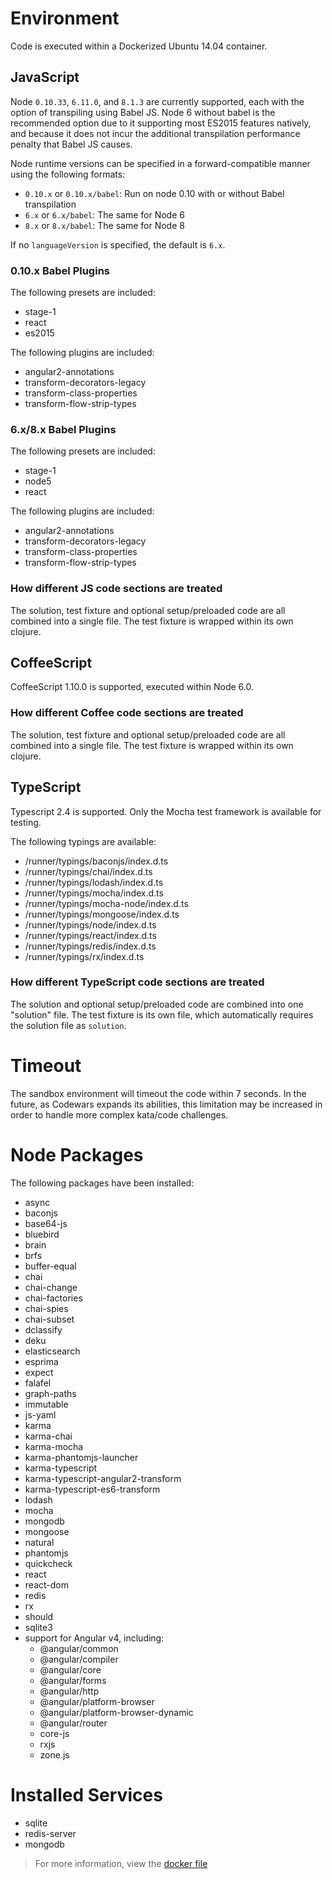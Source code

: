 # Environment

Code is executed within a Dockerized Ubuntu 14.04 container. 

## JavaScript

Node `0.10.33`, `6.11.0`, and `8.1.3` are currently supported, each with the option of transpiling using Babel JS. Node 6 without babel is the recommended option due to it supporting most ES2015 features natively, and because it does not incur the additional transpilation performance penalty that Babel JS causes.
 
Node runtime versions can be specified in a forward-compatible manner using the following formats:
 
- `0.10.x` or `0.10.x/babel`: Run on node 0.10 with or without Babel transpilation
- `6.x` or `6.x/babel`: The same for Node 6
- `8.x` or `8.x/babel`: The same for Node 8

If no `languageVersion` is specified, the default is `6.x`.

### 0.10.x Babel Plugins

The following presets are included:
- stage-1
- react
- es2015

The following plugins are included:
- angular2-annotations
- transform-decorators-legacy
- transform-class-properties
- transform-flow-strip-types

### 6.x/8.x Babel Plugins

The following presets are included:
- stage-1
- node5
- react

The following plugins are included:
- angular2-annotations
- transform-decorators-legacy
- transform-class-properties
- transform-flow-strip-types

### How different JS code sections are treated

The solution, test fixture and optional setup/preloaded code are all combined into a single file. The test fixture is wrapped within its own clojure.

## CoffeeScript

CoffeeScript 1.10.0 is supported, executed within Node 6.0.

### How different Coffee code sections are treated

The solution, test fixture and optional setup/preloaded code are all combined into a single file. The test fixture is wrapped within its own clojure.

## TypeScript

Typescript 2.4 is supported. Only the Mocha test framework is available for testing.
 
The following typings are available:

- /runner/typings/baconjs/index.d.ts
- /runner/typings/chai/index.d.ts
- /runner/typings/lodash/index.d.ts
- /runner/typings/mocha/index.d.ts
- /runner/typings/mocha-node/index.d.ts
- /runner/typings/mongoose/index.d.ts
- /runner/typings/node/index.d.ts
- /runner/typings/react/index.d.ts
- /runner/typings/redis/index.d.ts
- /runner/typings/rx/index.d.ts

### How different TypeScript code sections are treated

The solution and optional setup/preloaded code are combined into one "solution" file. The test fixture is its own file, which automatically requires the solution file as `solution`. 

# Timeout

The sandbox environment will timeout the code within 7 seconds. In the future, as Codewars expands its abilities, this limitation may be increased in order to handle more complex kata/code challenges. 

# Node Packages

The following packages have been installed:

- async
- baconjs
- base64-js
- bluebird
- brain
- brfs
- buffer-equal
- chai
- chai-change
- chai-factories
- chai-spies
- chai-subset
- dclassify
- deku
- elasticsearch
- esprima
- expect
- falafel
- graph-paths 
- immutable
- js-yaml
- karma
- karma-chai
- karma-mocha
- karma-phantomjs-launcher
- karma-typescript
- karma-typescript-angular2-transform
- karma-typescript-es6-transform
- lodash
- mocha
- mongodb
- mongoose
- natural
- phantomjs
- quickcheck
- react
- react-dom
- redis
- rx
- should
- sqlite3
- support for Angular v4, including:
    - @angular/common
    - @angular/compiler
    - @angular/core
    - @angular/forms
    - @angular/http
    - @angular/platform-browser
    - @angular/platform-browser-dynamic
    - @angular/router
    - core-js
    - rxjs
    - zone.js

# Installed Services

- sqlite
- redis-server
- mongodb

> For more information, view the [docker file](https://github.com/Codewars/codewars-runner-cli/blob/master/docker/node.docker)
